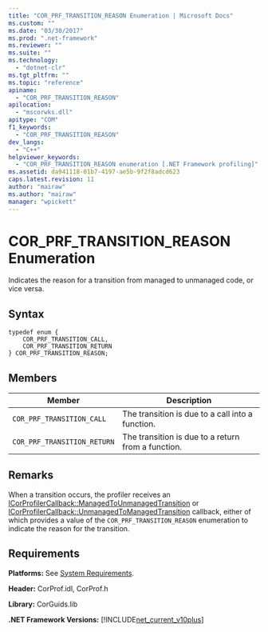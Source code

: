 ```yaml
---
title: "COR_PRF_TRANSITION_REASON Enumeration | Microsoft Docs"
ms.custom: ""
ms.date: "03/30/2017"
ms.prod: ".net-framework"
ms.reviewer: ""
ms.suite: ""
ms.technology: 
  - "dotnet-clr"
ms.tgt_pltfrm: ""
ms.topic: "reference"
apiname: 
  - "COR_PRF_TRANSITION_REASON"
apilocation: 
  - "mscorwks.dll"
apitype: "COM"
f1_keywords: 
  - "COR_PRF_TRANSITION_REASON"
dev_langs: 
  - "C++"
helpviewer_keywords: 
  - "COR_PRF_TRANSITION_REASON enumeration [.NET Framework profiling]"
ms.assetid: da941118-01b7-4197-ae5b-9f2f8adcd623
caps.latest.revision: 11
author: "mairaw"
ms.author: "mairaw"
manager: "wpickett"
---
```

# COR_PRF_TRANSITION_REASON Enumeration
Indicates the reason for a transition from managed to unmanaged code, or vice versa.  
  
## Syntax  
  
```  
typedef enum {  
    COR_PRF_TRANSITION_CALL,  
    COR_PRF_TRANSITION_RETURN  
} COR_PRF_TRANSITION_REASON;  
```  
  
## Members  
  
|Member|Description|  
|------------|-----------------|  
|`COR_PRF_TRANSITION_CALL`|The transition is due to a call into a function.|  
|`COR_PRF_TRANSITION_RETURN`|The transition is due to a return from a function.|  
  
## Remarks  
 When a transition occurs, the profiler receives an [ICorProfilerCallback::ManagedToUnmanagedTransition](../../../../docs/framework/unmanaged-api/profiling/icorprofilercallback-managedtounmanagedtransition-method.md) or [ICorProfilerCallback::UnmanagedToManagedTransition](../../../../docs/framework/unmanaged-api/profiling/icorprofilercallback-unmanagedtomanagedtransition-method.md) callback, either of which provides a value of the `COR_PRF_TRANSITION_REASON` enumeration to indicate the reason for the transition.  
  
## Requirements  
 **Platforms:** See [System Requirements](../../../../docs/framework/get-started/system-requirements.md).  
  
 **Header:** CorProf.idl, CorProf.h  
  
 **Library:** CorGuids.lib  
  
 **.NET Framework Versions:** [!INCLUDE[net_current_v10plus](../../../../includes/net-current-v10plus-md.md)]